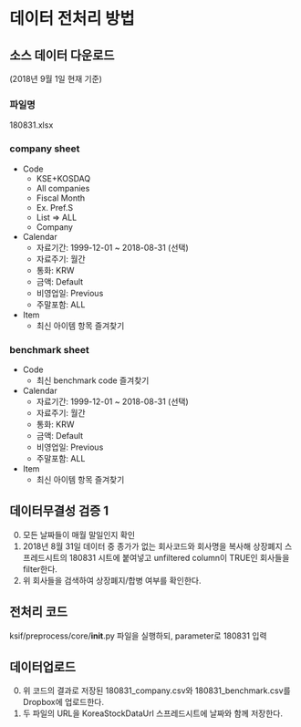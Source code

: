 # 데이터 전처리 방법
## 소스 데이터 다운로드
(2018년 9월 1일 현재 기준)
### 파일명
180831.xlsx
### company sheet
- Code
    - KSE+KOSDAQ
    - All companies
    - Fiscal Month
    - Ex. Pref.S
    - List => ALL
    - Company
- Calendar
    - 자료기간: 1999-12-01 ~ 2018-08-31 (선택)
    - 자료주기: 월간
    - 통화: KRW
    - 금액: Default
    - 비영업일: Previous
    - 주말포함: ALL
- Item
    - 최신 아이템 항목 즐겨찾기
### benchmark sheet
- Code
    - 최신 benchmark code 즐겨찾기
- Calendar
    - 자료기간: 1999-12-01 ~ 2018-08-31 (선택)
    - 자료주기: 월간
    - 통화: KRW
    - 금액: Default
    - 비영업일: Previous
    - 주말포함: ALL
- Item
    - 최신 아이템 항목 즐겨찾기

## 데이터무결성 검증 1
0. 모든 날짜들이 매월 말일인지 확인
0. 2018년 8월 31일 데이터 중 종가가 없는 회사코드와 회사명을 복사해
상장폐지 스프레드시트의 180831 시트에 붙여넣고 unfiltered column이 TRUE인
회사들을 filter한다.
0. 위 회사들을 검색하여 상장폐지/합병 여부를 확인한다.

## 전처리 코드
ksif/preprocess/core/__init__.py 파일을 실행하되, parameter로 180831 입력

## 데이터업로드
0. 위 코드의 결과로 저장된 180831_company.csv와 180831_benchmark.csv를 Dropbox에 업로드한다.
0. 두 파일의 URL을 KoreaStockDataUrl 스프레드시트에 날짜와 함께 저장한다.
